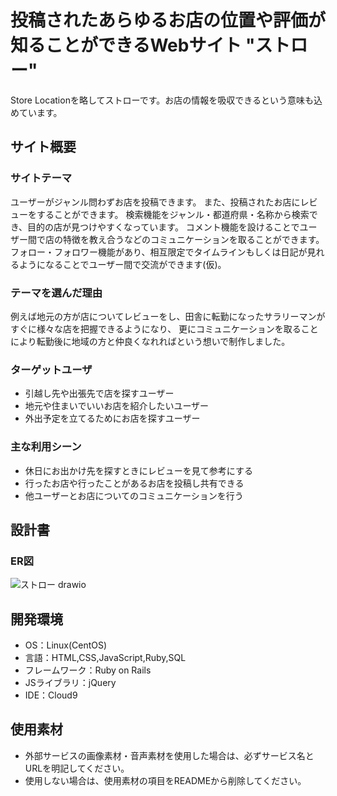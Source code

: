 # 投稿されたあらゆるお店の位置や評価が知ることができるWebサイト "ストロー"
Store Locationを略してストローです。お店の情報を吸収できるという意味も込めています。

## サイト概要
### サイトテーマ
ユーザーがジャンル問わずお店を投稿できます。
また、投稿されたお店にレビューをすることができます。
検索機能をジャンル・都道府県・名称から検索でき、目的の店が見つけやすくなっています。
コメント機能を設けることでユーザー間で店の特徴を教え合うなどのコミュニケーションを取ることができます。
フォロー・フォロワー機能があり、相互限定でタイムラインもしくは日記が見れるようになることでユーザー間で交流ができます(仮)。


### テーマを選んだ理由
例えば地元の方が店についてレビューをし、田舎に転勤になったサラリーマンがすぐに様々な店を把握できるようになり、
更にコミュニケーションを取ることにより転勤後に地域の方と仲良くなれればという想いで制作しました。

### ターゲットユーザ
- 引越し先や出張先で店を探すユーザー
- 地元や住まいでいいお店を紹介したいユーザー
- 外出予定を立てるためにお店を探すユーザー

### 主な利用シーン
- 休日にお出かけ先を探すときにレビューを見て参考にする
- 行ったお店や行ったことがあるお店を投稿し共有できる
- 他ユーザーとお店についてのコミュニケーションを行う

## 設計書
### ER図
![ストロー drawio](https://user-images.githubusercontent.com/121922228/221949457-89497f32-35d2-4f91-9ed4-30c318273f93.png)


## 開発環境
- OS：Linux(CentOS)
- 言語：HTML,CSS,JavaScript,Ruby,SQL
- フレームワーク：Ruby on Rails
- JSライブラリ：jQuery
- IDE：Cloud9

## 使用素材
- 外部サービスの画像素材・音声素材を使用した場合は、必ずサービス名とURLを明記してください。
- 使用しない場合は、使用素材の項目をREADMEから削除してください。